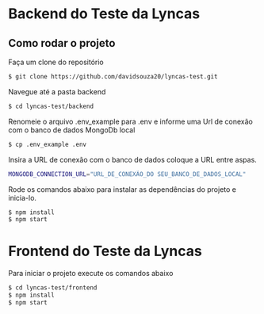 # Backend do Teste da Lyncas

## Como rodar o projeto

Faça um clone do repositório

```sh
$ git clone https://github.com/davidsouza20/lyncas-test.git 
```

Navegue até a pasta backend 

```sh
$ cd lyncas-test/backend
```

Renomeie o arquivo .env_example para .env e informe uma Url de conexão com o banco de dados MongoDb local

```sh
$ cp .env_example .env
```

Insira a URL de conexão com o banco de dados coloque a URL entre aspas.

```sh
MONGODB_CONNECTION_URL="URL_DE_CONEXÃO_DO SEU_BANCO_DE_DADOS_LOCAL"
```

Rode os comandos abaixo para instalar as dependências do projeto e inicia-lo.

```sh
$ npm install
$ npm start
```



# Frontend do Teste da Lyncas

Para iniciar o projeto execute os comandos abaixo

```sh
$ cd lyncas-test/frontend
$ npm install
$ npm start
```



